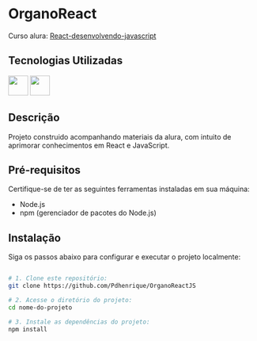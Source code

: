 # OrganoReact

Curso alura: [React-desenvolvendo-javascript](https://cursos.alura.com.br/course/react-desenvolvendo-javascript)


## Tecnologias Utilizadas

<img height="40px" src="https://cdn.jsdelivr.net/gh/devicons/devicon/icons/react/react-original.svg" /> <img height="40px" src="https://cdn.jsdelivr.net/gh/devicons/devicon/icons/javascript/javascript-original.svg" />


## Descrição

Projeto construido acompanhando materiais da alura, com intuito de aprimorar conhecimentos em React e JavaScript.

## Pré-requisitos

Certifique-se de ter as seguintes ferramentas instaladas em sua máquina:

- Node.js
- npm (gerenciador de pacotes do Node.js)

## Instalação

Siga os passos abaixo para configurar e executar o projeto localmente:

   ```bash

# 1. Clone este repositório:
   git clone https://github.com/Pdhenrique/OrganoReactJS

# 2. Acesse o diretório do projeto:
cd nome-do-projeto

# 3. Instale as dependências do projeto:
npm install

